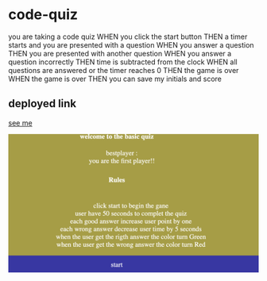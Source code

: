 # code-quiz
you are taking a code quiz
WHEN you click the start button
THEN a timer starts and you are presented with a question
WHEN you answer a question
THEN you are presented with another question
WHEN you answer a question incorrectly
THEN time is subtracted from the clock
WHEN all questions are answered or the timer reaches 0
THEN the game is over
WHEN the game is over
THEN you can save my initials and score

## deployed link
[see me](https://sbande90.github.io/code-quiz/)

![click me](./image.png)